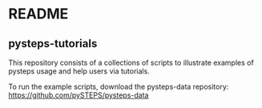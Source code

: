 # README #

## pysteps-tutorials ##

This repository consists of a collections of scripts to illustrate examples of pysteps usage and help users via tutorials.

To run the example scripts, download the pysteps-data repository: https://github.com/pySTEPS/pysteps-data
